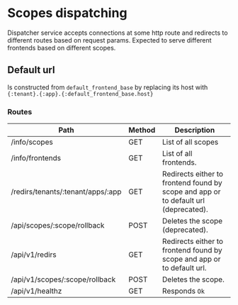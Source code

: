 # Scopes dispatching

Dispatcher service accepts connections at some http route and redirects to different routes based on request params.
Expected to serve different frontends based on different scopes.

## Default url

Is constructed from `default_frontend_base` by replacing its host with `{:tenant}.{:app}.{:default_frontend_base.host}`

### Routes
Path                                  | Method  | Description
------------------------------------- | ------- | ------------------
/info/scopes                          | GET     | List of all scopes
/info/frontends                       | GET     | List of all frontends.
/redirs/tenants/:tenant/apps/:app     | GET     | Redirects either to frontend found by scope and app or to default url (deprecated).
/api/scopes/:scope/rollback           | POST    | Deletes the scope (deprecated).
/api/v1/redirs                        | GET     | Redirects either to frontend found by scope and app or to default url.
/api/v1/scopes/:scope/rollback        | POST    | Deletes the scope.
/api/v1/healthz                       | GET     | Responds `Ok`
